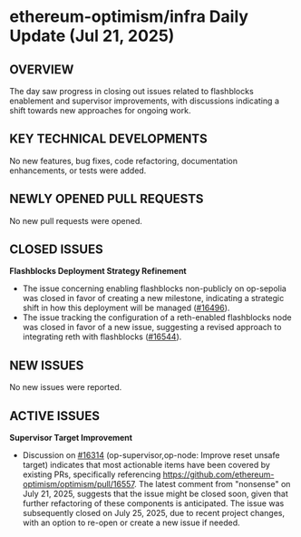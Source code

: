 # ethereum-optimism/infra Daily Update (Jul 21, 2025)
## OVERVIEW 
The day saw progress in closing out issues related to flashblocks enablement and supervisor improvements, with discussions indicating a shift towards new approaches for ongoing work.

## KEY TECHNICAL DEVELOPMENTS
No new features, bug fixes, code refactoring, documentation enhancements, or tests were added.

## NEWLY OPENED PULL REQUESTS
No new pull requests were opened.

## CLOSED ISSUES
**Flashblocks Deployment Strategy Refinement**
*   The issue concerning enabling flashblocks non-publicly on op-sepolia was closed in favor of creating a new milestone, indicating a strategic shift in how this deployment will be managed ([#16496](https://github.com/ethereum-optimism/infra/issues/16496)).
*   The issue tracking the configuration of a reth-enabled flashblocks node was closed in favor of a new issue, suggesting a revised approach to integrating reth with flashblocks ([#16544](https://github.com/ethereum-optimism/infra/issues/16544)).

## NEW ISSUES
No new issues were reported.

## ACTIVE ISSUES
**Supervisor Target Improvement**
*   Discussion on [#16314](https://github.com/ethereum-optimism/infra/issues/16314) (op-supervisor,op-node: Improve reset unsafe target) indicates that most actionable items have been covered by existing PRs, specifically referencing https://github.com/ethereum-optimism/optimism/pull/16557. The latest comment from "nonsense" on July 21, 2025, suggests that the issue might be closed soon, given that further refactoring of these components is anticipated. The issue was subsequently closed on July 25, 2025, due to recent project changes, with an option to re-open or create a new issue if needed.